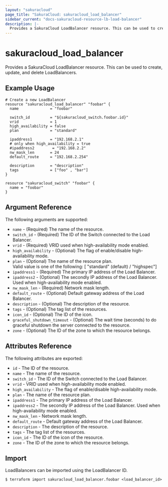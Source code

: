 ```yaml
---
layout: "sakuracloud"
page_title: "SakuraCloud: sakuracloud_load_balancer"
sidebar_current: "docs-sakuracloud-resource-lb-load-balancer"
description: |-
  Provides a SakuraCloud LoadBalancer resource. This can be used to create, update, and delete LoadBalancers.
---
```


# sakuracloud\_load\_balancer

Provides a SakuraCloud LoadBalancer resource. This can be used to create, update, and delete LoadBalancers.

## Example Usage

```hcl
# Create a new LoadBalancer
resource "sakuracloud_load_balancer" "foobar" {
  name              = "foobar"
  
  switch_id         = "${sakuracloud_switch.foobar.id}"
  vrid              = 1
  high_availability = false
  plan              = "standard"
  
  ipaddress1        = "192.168.2.1"
  # only when high_availability = true 
  #ipaddress2        = "192.168.2.2"
  nw_mask_len       = 24
  default_route     = "192.168.2.254"
  
  description       = "description"
  tags              = ["foo" , "bar"]
}

resource "sakuracloud_switch" "foobar" {
  name = "foobar"
}
```

## Argument Reference

The following arguments are supported:

* `name` - (Required) The name of the resource.
* `switch_id` - (Required) The ID of the Switch connected to the Load Balancer.
* `vrid` - (Required) VRID used when high-availability mode enabled.
* `high_availability` - (Optional) The flag of enable/disable high-availability mode.
* `plan` - (Optional) The name of the resource plan.  
Valid value is one of the following: [ "standard" (default) / "highspec"]
* `ipaddress1` - (Required) The primary IP address of the Load Balancer.
* `ipaddress2` - (Optional) The secondly IP address of the Load Balancer. Used when high-availability mode enabled.
* `nw_mask_len` - (Required) Network mask length.
* `default_route` - (Optional) Default gateway address of the Load Balancer.	 
* `description` - (Optional) The description of the resource.
* `tags` - (Optional) The tag list of the resources.
* `icon_id` - (Optional) The ID of the icon.
* `graceful_shutdown_timeout` - (Optional) The wait time (seconds) to do graceful shutdown the server connected to the resource.
* `zone` - (Optional) The ID of the zone to which the resource belongs.

## Attributes Reference

The following attributes are exported:

* `id` - The ID of the resource.
* `name` - The name of the resource.
* `switch_id` - The ID of the Switch connected to the Load Balancer.
* `vrid` - VRID used when high-availability mode enabled.
* `high_availability` - The flag of enable/disable high-availability mode.
* `plan` - The name of the resource plan. 
* `ipaddress1` - The primary IP address of the Load Balancer.
* `ipaddress2` - The secondly IP address of the Load Balancer. Used when high-availability mode enabled.
* `nw_mask_len` - Network mask length.
* `default_route` - Default gateway address of the Load Balancer.	 
* `description` - The description of the resource.
* `tags` - The tag list of the resources.
* `icon_id` - The ID of the icon of the resource.
* `zone` - The ID of the zone to which the resource belongs.

## Import

LoadBalancers can be imported using the LoadBalancer ID.

```
$ terraform import sakuracloud_load_balancer.foobar <load_balancer_id>
```
